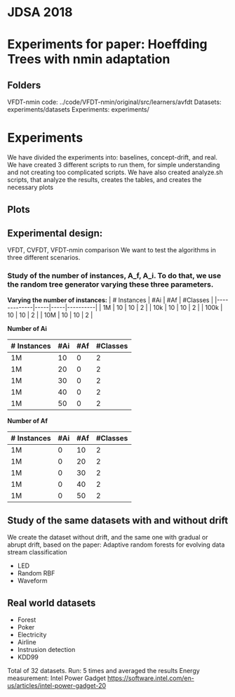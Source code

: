 # JDSA 2018
# Experiments for paper: Hoeffding Trees with nmin adaptation

## Folders

VFDT-nmin code: ../code/VFDT-nmin/original/src/learners/avfdt
Datasets: experiments/datasets
Experiments: experiments/

# Experiments 
We have divided the experiments into: baselines, concept-drift, and real. 
We have created 3 different scripts to run them, for simple understanding and not creating too complicated scripts.
We have also created analyze.sh scripts, that analyze the results, creates the tables, and creates the necessary plots

## Plots

## Experimental design:
VFDT, CVFDT, VFDT-nmin comparison
We want to test the algorithms in three different scenarios. 
### Study of the number of instances, A_f, A_i. To do that, we use the random tree generator varying these three parameters.

**Varying the number of instances:**
| # Instances | #Ai | #Af | #Classes |
|-------------|-----|-----|----------|
| 1M          | 10  | 10  | 2        |
| 10k         | 10  | 10  | 2        |
| 100k        | 10  | 10  | 2        |
| 10M         | 10  | 10  | 2        |

**Number of Ai**

| # Instances | #Ai | #Af | #Classes |
|-------------|-----|-----|----------|
| 1M          | 10  | 0   | 2        |
| 1M          | 20  | 0   | 2        |
| 1M          | 30  | 0   | 2        |
| 1M          | 40  | 0   | 2        |
| 1M          | 50  | 0   | 2        |

**Number of Af**

| # Instances | #Ai | #Af | #Classes |
|-------------|-----|-----|----------|
| 1M          | 0   | 10  | 2        |
| 1M          | 0   | 20  | 2        |
| 1M          | 0   | 30  | 2        |
| 1M          | 0   | 40  | 2        |
| 1M          | 0   | 50  | 2        |

## Study of the same datasets with and without drift
We create the dataset without drift, and the same one with gradual or abrupt drift, based on the paper: Adaptive random forests for evolving data stream classification

* LED
* Random RBF
* Waveform

## Real world datasets

* Forest
* Poker
* Electricity
* Airline
* Instrusion detection
* KDD99



Total of 32 datasets.
Run: 5 times and averaged the results
Energy measurement: Intel Power Gadget https://software.intel.com/en-us/articles/intel-power-gadget-20

